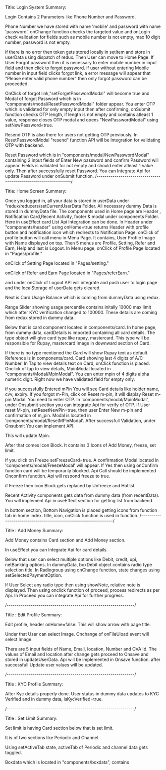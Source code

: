 Title: Login System
Summary:

Login Contains 2 Parameters like Phone Number and Password.

Phone Number we have stored with name 'mobile' and password with name 'password'.
onChange function checks the targeted value and onLogin check validation for fields such as mobile number is not empty, max 10 digit number, password is not empty.

if there is no error then token gets stored locally in setItem and store in userData using dispatch of redux.
Then User can move to Home Page.
If User Forgot password then it is necessary to enter mobile number in input field and then click to forgot password. if user without entering Mobile number in input field clicks forgot link, a error message will appear that "Please enter valid phone number" then only forgot password can be proceeded.

OnClick of forgot link,"setForgetPasswordModal" will become true and Modal of forgot Password which is in "components/modal/ResetPasswordModal" folder appear.
You enter OTP which is validated for only empty input then after confirming,
onSubmit function checks OTP length, if length is not empty and contains atleast 1 value, response closes OTP modal and opens "NewPasswordModal" using setNewPassword=true.

Resend OTP is also there for users not getting OTP previously. In ResetPasswordModal "resend" function API will be Integration for validating OTP with backend.

Reset Password which is in "components/modal/NewPasswordModal" containing 2 input fields of Enter New password and confirm Password will appear.
Fields is validated for not empty and should enter atleast 1 value only.
Then after successfully reset Password.
You can Integrate Api for update Password under onSubmit function.
/-----------------------------------------------------------------/

Title: Home Screen
Summary:

Once you logged in, all your data is stored in userData under "redux/reducers/setCurrentUserData Folder.
All necessary dummy Data is stored in dummyData file.
The components used in Home page are Header , Notification Card,Recent Activity, footer & modal under components Folder.
Here in useEffect card List Api Integration can be done.
In Header under "components/header" using onHome=true returns Header with profile button and notification icon which redirects to Notification Page.
onClick of profile button will call menu in Menu Page.
It contains, User Profile Image with Name displayed on top.
Then 5 menus are Profile, Setting, Refer and Earn, Help and last is Logout.
In Menu page, onClick of Profile Page located in "Pages/profile."

onClick of Setting Page located in "Pages/setting."

onClick of Refer and Earn Page located in "Pages/referEarn."

and under onClick of Logout API will integrate and push user to login page and the localStorage of userData gets cleared.

Next is Card Usage Balance which is coming from dummyData using redux.

Range Slider showing usage percentile contains initally 10000 max limit which after KYC verification changed to 100000.
These details are coming from redux stored in dummy data.

Below that is card component located in components/card.
In home page, from dummy data, cardDetails is imported containing all card details.
The type object will give card type like rupay, mastercard.
This type will be responsible for Rupay, mastercard Image in downward section of Card.

If there is no type mentioned the Card will show Rupay text as default. Reference is in components/card.
Card showing last 4 digits of A/C Number.
In Tap to view details text on Card, onClick function is placed.
Onclick of tap to view details, MpinModal located in "components/Modal/MpinModal". You can enter mpin of 4 digits alpha numeric digit. Right now we have validated field for empty only.

if you successfully Entered mPin You will see Card details like holder name, cvv, expiry.
If you forgot m-Pin, click on Reset m-pin, it will display Reset m-pin Modal.
You need to enter OTP.
In 'components/modal/MpinModal', under Onsubmit section you can integrate Api for verify of OTP.
if User reset M-pin, setResetNewPin=true, then user Enter New m-pin and confirmation of m_pin. Modal is located in 'components/modal/ResetMPinModal'.
After successfull Validation, under Onsubmit You can implement API.

This will update Mpin.


After that comes Icon Block. It contains 3 Icons of Add Money, freeze, set limit.

If you click on Freeze setFreezeCard=true. A confirmation Modal located in 'components/modal/FreezeModal' will appear. If Yes then using onConfirm function card will be temporarily blocked. Api Call should be implemented Onconfirm function. Api will respond freeze to true.

if Freeze then Icon Block gets replaced by Unfreeze and Hotlist.

Recent Activity components gets data from dummy data (from recentData).
You will implement Api in useEffect section for getting list from backend.


In bottom section, Bottom Navigation is placed getting icons from function tab in home index.
title, icon, onClick function is used in function. 
/----------------------------------------------------------------/

Title : Add Money
Summary:

Add Money contains Card section and Add Money section.

In useEffect you can Integrate Api for card details.

Below that user can select multiple options like Debit, credit, upi, netBanking options.
In dummyData, boxDebit object contains radio type selection title.
In Radiogroup using onChange function, state changes using setSelectedPaymentOption.

If User Select any radio type then using showNote, relative note is displayed.
Then using onclick function of proceed, process redirects as per Api.
In Proceed you can integrate Api for further progress.

/----------------------------------------------------------------/

Title : Edit Profile
Summary:

Edit profile, header onHome=false. This will show arrow with page title.

Under that User can select Image. Onchange of onFileUload event will select Image.

There are 5 input fields of Name, Email, location, Number and OVA Id.
The values of Email and location after change gets proceed to Onsave and stored in updateUserData. Api will be implemented in Onsave function.
after successfull Update user values will be updated. 

/----------------------------------------------------------------/

Title : KYC Profile
Summary:  

After Kyc details properly done. User status in dummy data updates to KYC Verified and  in dummy data, isKycVerified=true. 

/----------------------------------------------------------------/

Title : Set Limit
Summary:

Set limit is having Card section below that is set limit.

It is of two sections like Periodic and Channel.

Using setActiveTab state, activeTab of Periodic and channel data gets toggled.

Boxdata which is located in "components/boxdata", contains 
